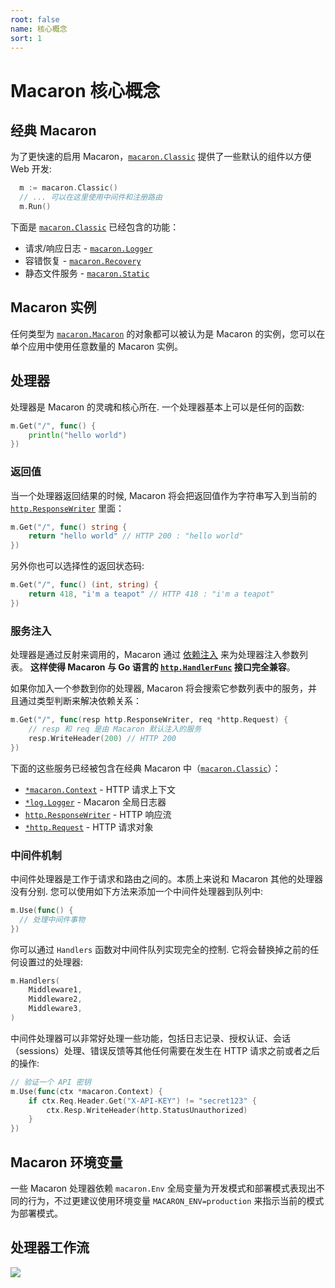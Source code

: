 ```yaml
---
root: false
name: 核心概念
sort: 1
---
```


# Macaron 核心概念

## 经典 Macaron

为了更快速的启用 Macaron，[`macaron.Classic`](https://gowalker.org/github.com/Unknwon/macaron#Classic) 提供了一些默认的组件以方便 Web 开发:

```go
  m := macaron.Classic()
  // ... 可以在这里使用中间件和注册路由
  m.Run()
```

下面是 [`macaron.Classic`](https://gowalker.org/github.com/Unknwon/macaron#Classic) 已经包含的功能：

- 请求/响应日志 - [`macaron.Logger`](../middlewares/core_services#%E8%B7%AF%E7%94%B1%E6%97%A5%E5%BF%97)
- 容错恢复 - [`macaron.Recovery`](../middlewares/core_services#%E5%AE%B9%E9%94%99%E6%81%A2%E5%A4%8D)
- 静态文件服务 - [`macaron.Static`](../middlewares/core_services#%E9%9D%99%E6%80%81%E6%96%87%E4%BB%B6)

## Macaron 实例

任何类型为 [`macaron.Macaron`](https://gowalker.org/github.com/Unknwon/macaron#Macaron) 的对象都可以被认为是 Macaron 的实例，您可以在单个应用中使用任意数量的 Macaron 实例。

## 处理器

处理器是 Macaron 的灵魂和核心所在. 一个处理器基本上可以是任何的函数:

```go
m.Get("/", func() {
	println("hello world")
})
```

### 返回值

当一个处理器返回结果的时候, Macaron 将会把返回值作为字符串写入到当前的 [`http.ResponseWriter`](http://gowalker.org/net/http#ResponseWriter) 里面：

```go
m.Get("/", func() string {
	return "hello world" // HTTP 200 : "hello world"
})
```

另外你也可以选择性的返回状态码:

```go
m.Get("/", func() (int, string) {
	return 418, "i'm a teapot" // HTTP 418 : "i'm a teapot"
})
```

### 服务注入

处理器是通过反射来调用的，Macaron 通过 [依赖注入](http://baike.baidu.com/view/1486379.htm?from_id=5177233&type=syn&fromtitle=%E4%BE%9D%E8%B5%96%E6%B3%A8%E5%85%A5&fr=aladdin) 来为处理器注入参数列表。 **这样使得 Macaron 与 Go 语言的 [`http.HandlerFunc`](https://gowalker.org/net/http#HandlerFunc) 接口完全兼容**。

如果你加入一个参数到你的处理器, Macaron 将会搜索它参数列表中的服务，并且通过类型判断来解决依赖关系：

```go
m.Get("/", func(resp http.ResponseWriter, req *http.Request) { 
	// resp 和 req 是由 Macaron 默认注入的服务
	resp.WriteHeader(200) // HTTP 200
})
```

下面的这些服务已经被包含在经典 Macaron 中（[`macaron.Classic`](https://gowalker.org/github.com/Unknwon/macaron#Classic)）：

- [`*macaron.Context`](../middlewares/core_services#%E8%AF%B7%E6%B1%82%E4%B8%8A%E4%B8%8B%E6%96%87%EF%BC%88context%EF%BC%89) - HTTP 请求上下文
- [`*log.Logger`](../middlewares/core_services#%E5%85%A8%E5%B1%80%E6%97%A5%E5%BF%97) - Macaron 全局日志器
- [`http.ResponseWriter`](../middlewares/core_services#%E5%93%8D%E5%BA%94%E6%B5%81) - HTTP 响应流
- [`*http.Request`](../middlewares/core_services#%E8%AF%B7%E6%B1%82%E5%AF%B9%E8%B1%A1) - HTTP 请求对象

### 中间件机制

中间件处理器是工作于请求和路由之间的。本质上来说和 Macaron 其他的处理器没有分别. 您可以使用如下方法来添加一个中间件处理器到队列中:

```go
m.Use(func() {
  // 处理中间件事物
})
```

你可以通过 `Handlers` 函数对中间件队列实现完全的控制. 它将会替换掉之前的任何设置过的处理器:

```go
m.Handlers(
	Middleware1,
	Middleware2,
	Middleware3,
)
```

中间件处理器可以非常好处理一些功能，包括日志记录、授权认证、会话（sessions）处理、错误反馈等其他任何需要在发生在 HTTP 请求之前或者之后的操作:

```go
// 验证一个 API 密钥
m.Use(func(ctx *macaron.Context) {
	if ctx.Req.Header.Get("X-API-KEY") != "secret123" {
		ctx.Resp.WriteHeader(http.StatusUnauthorized)
	}
})
```

## Macaron 环境变量

一些 Macaron 处理器依赖 `macaron.Env` 全局变量为开发模式和部署模式表现出不同的行为，不过更建议使用环境变量 `MACARON_ENV=production` 来指示当前的模式为部署模式。

## 处理器工作流

![](/docs/images/macaron_workflow.png)